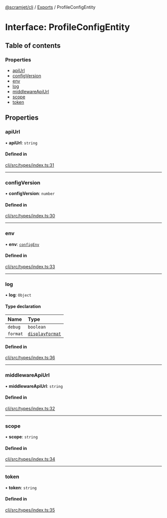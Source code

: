 [@scramjet/cli](../README.md) / [Exports](../modules.md) / ProfileConfigEntity

# Interface: ProfileConfigEntity

## Table of contents

### Properties

- [apiUrl](ProfileConfigEntity.md#apiurl)
- [configVersion](ProfileConfigEntity.md#configversion)
- [env](ProfileConfigEntity.md#env)
- [log](ProfileConfigEntity.md#log)
- [middlewareApiUrl](ProfileConfigEntity.md#middlewareapiurl)
- [scope](ProfileConfigEntity.md#scope)
- [token](ProfileConfigEntity.md#token)

## Properties

### apiUrl

• **apiUrl**: `string`

#### Defined in

[cli/src/types/index.ts:31](https://github.com/scramjetorg/transform-hub/blob/HEAD/packages/cli/src/types/index.ts#L31)

___

### configVersion

• **configVersion**: `number`

#### Defined in

[cli/src/types/index.ts:30](https://github.com/scramjetorg/transform-hub/blob/HEAD/packages/cli/src/types/index.ts#L30)

___

### env

• **env**: [`configEnv`](../modules.md#configenv)

#### Defined in

[cli/src/types/index.ts:33](https://github.com/scramjetorg/transform-hub/blob/HEAD/packages/cli/src/types/index.ts#L33)

___

### log

• **log**: `Object`

#### Type declaration

| Name | Type |
| :------ | :------ |
| `debug` | `boolean` |
| `format` | [`displayFormat`](../modules.md#displayformat) |

#### Defined in

[cli/src/types/index.ts:36](https://github.com/scramjetorg/transform-hub/blob/HEAD/packages/cli/src/types/index.ts#L36)

___

### middlewareApiUrl

• **middlewareApiUrl**: `string`

#### Defined in

[cli/src/types/index.ts:32](https://github.com/scramjetorg/transform-hub/blob/HEAD/packages/cli/src/types/index.ts#L32)

___

### scope

• **scope**: `string`

#### Defined in

[cli/src/types/index.ts:34](https://github.com/scramjetorg/transform-hub/blob/HEAD/packages/cli/src/types/index.ts#L34)

___

### token

• **token**: `string`

#### Defined in

[cli/src/types/index.ts:35](https://github.com/scramjetorg/transform-hub/blob/HEAD/packages/cli/src/types/index.ts#L35)
